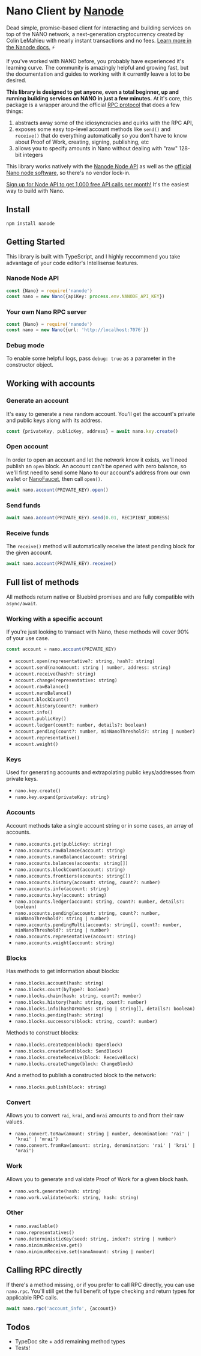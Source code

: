 # Nano Client by [Nanode](https://www.nanode.co/)

Dead simple, promise-based client for interacting and building services on top of the NANO network, a next-generation cryptocurrency created by Colin LeMahieu with nearly instant transactions and no fees. [Learn more in the Nanode docs.](https://www.nanode.co/docs) ⚡️

If you've worked with NANO before, you probably have experienced it's learning curve. The community is amazingly helpful and growing fast,
but the documentation and guides to working with it currently leave a lot to be desired.

**This library is designed to get anyone, even a total beginner, up and running building services on NANO in just a few minutes.** At it's core,
this package is a wrapper around the official [RPC protocol](https://github.com/nanocurrency/raiblocks/wiki/RPC-protocol) that does a few things:

1.  abstracts away some of the idiosyncracies and quirks with the RPC API,
2.  exposes some easy top-level account methods like `send()` and `receive()` that do everything automatically so you don't have to know about Proof of Work, creating, signing, publishing, etc
3.  allows you to specify amounts in Nano without dealing with "raw" 128-bit integers

This library works natively with the [Nanode Node API](https://www.nanode.co/node-api) as well as the [official Nano node software](https://github.com/nanocurrency/raiblocks), so there's no vendor lock-in.

[Sign up for Node API to get 1,000 free API calls per month!](https://www.nanode.co/node-api) It's the easiest way to build with Nano.

## Install

`npm install nanode`

## Getting Started

This library is built with TypeScript, and I highly reccommend you take advantage of your code editor's Intellisense features.

### Nanode Node API

```typescript
const {Nano} = require('nanode')
const nano = new Nano({apiKey: process.env.NANODE_API_KEY})
```

### Your own Nano RPC server

```typescript
const {Nano} = require('nanode')
const nano = new Nano({url: 'http://localhost:7076'})
```

### Debug mode

To enable some helpful logs, pass `debug: true` as a parameter in the constructor object.

## Working with accounts

### Generate an account

It's easy to generate a new random account. You'll get the account's private and public keys along with its address.

```typescript
const {privateKey, publicKey, address} = await nano.key.create()
```

### Open account

In order to open an account and let the network know it exists, we'll need publish an `open` block. An account can't be opened with zero balance, so we'll first need to send some Nano to our account's address from our own wallet or [NanoFaucet](https://www.nanofaucet.org/), then call `open()`.

```typescript
await nano.account(PRIVATE_KEY).open()
```

### Send funds

```typescript
await nano.account(PRIVATE_KEY).send(0.01, RECIPIENT_ADDRESS)
```

### Receive funds

The `receive()` method will automatically receive the latest pending block for the given account.

```typescript
await nano.account(PRIVATE_KEY).receive()
```

## Full list of methods

All methods return native or Bluebird promises and are fully compatible with `async/await`.

### Working with a specific account

If you're just looking to transact with Nano, these methods will cover 90% of your use case.

```typescript
const account = nano.account(PRIVATE_KEY)
```

* `account.open(representative?: string, hash?: string)`
* `account.send(nanoAmount: string | number, address: string)`
* `account.receive(hash?: string)`
* `account.change(representative: string)`
* `account.rawBalance()`
* `account.nanoBalance()`
* `account.blockCount()`
* `account.history(count?: number)`
* `account.info()`
* `account.publicKey()`
* `account.ledger(count?: number, details?: boolean)`
* `account.pending(count?: number, minNanoThreshold?: string | number)`
* `account.representative()`
* `account.weight()`

### Keys

Used for generating accounts and extrapolating public keys/addresses from private keys.

* `nano.key.create()`
* `nano.key.expand(privateKey: string)`

### Accounts

Account methods take a single account string or in some cases, an array of accounts.

* `nano.accounts.get(publicKey: string)`
* `nano.accounts.rawBalance(account: string)`
* `nano.accounts.nanoBalance(account: string)`
* `nano.accounts.balances(accounts: string[])`
* `nano.accounts.blockCount(account: string)`
* `nano.accounts.frontiers(accounts: string[])`
* `nano.accounts.history(account: string, count?: number)`
* `nano.accounts.info(account: string)`
* `nano.accounts.key(account: string)`
* `nano.accounts.ledger(account: string, count?: number, details?: boolean)`
* `nano.accounts.pending(account: string, count?: number, minNanoThreshold?: string | number)`
* `nano.accounts.pendingMulti(accounts: string[], count?: number, minNanoThreshold?: string | number)`
* `nano.accounts.representative(account: string)`
* `nano.accounts.weight(account: string)`

### Blocks

Has methods to get information about blocks:

* `nano.blocks.account(hash: string)`
* `nano.blocks.count(byType?: boolean)`
* `nano.blocks.chain(hash: string, count?: number)`
* `nano.blocks.history(hash: string, count?: number)`
* `nano.blocks.info(hashOrHahes: string | string[], details?: boolean)`
* `nano.blocks.pending(hash: string)`
* `nano.blocks.successors(block: string, count?: number)`

Methods to construct blocks:

* `nano.blocks.createOpen(block: OpenBlock)`
* `nano.blocks.createSend(block: SendBlock)`
* `nano.blocks.createReceive(block: ReceiveBlock)`
* `nano.blocks.createChange(block: ChangeBlock)`

And a method to publish a constructed block to the network:

* `nano.blocks.publish(block: string)`

### Convert

Allows you to convert `rai`, `krai`, and `mrai` amounts to and from their raw values.

* `nano.convert.toRaw(amount: string | number, denomination: 'rai' | 'krai' | 'mrai')`
* `nano.convert.fromRaw(amount: string, denomination: 'rai' | 'krai' | 'mrai')`

### Work

Allows you to generate and validate Proof of Work for a given block hash.

* `nano.work.generate(hash: string)`
* `nano.work.validate(work: string, hash: string)`

### Other

* `nano.available()`
* `nano.representatives()`
* `nano.deterministicKey(seed: string, index?: string | number)`
* `nano.minimumReceive.get()`
* `nano.minimumReceive.set(nanoAmount: string | number)`

## Calling RPC directly

If there's a method missing, or if you prefer to call RPC directly, you can use `nano.rpc`. You'll still get the full benefit of type checking and return types for applicable RPC calls.

```typescript
await nano.rpc('account_info', {account})
```

## Todos

* TypeDoc site + add remaining method types
* Tests!
